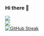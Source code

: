 ### Hi there 👋

<!--
**DarthIF/DarthIF** is a ✨ _special_ ✨ repository because its `README.md` (this file) appears on your GitHub profile.

Here are some ideas to get you started:

- 🔭 I’m currently working on ...
- 🌱 I’m currently learning ...
- 👯 I’m looking to collaborate on ...
- 🤔 I’m looking for help with ...
- 💬 Ask me about ...
- 📫 How to reach me: ...
- 😄 Pronouns: ...
- ⚡ Fun fact: ...
-->

![](https://github-readme-stats.vercel.app/api/top-langs/?username=DarthIF&layout=compact&theme=tokyonight)
<br/>
![](https://github-readme-stats.vercel.app/api?username=DarthIF&count_private=true&show_icons=true&theme=tokyonight)
<br/>
[![GitHub Streak](https://streak-stats.demolab.com?user=DarthIF&theme=dark&border_radius=2&mode=weekly)](https://git.io/streak-stats)
